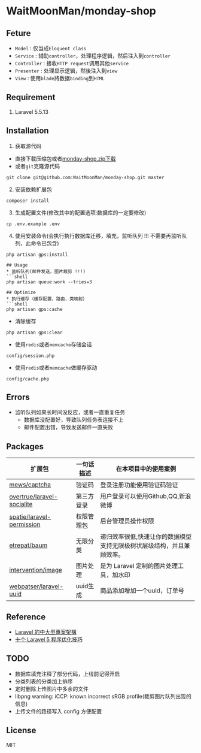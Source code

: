 # WaitMoonMan/monday-shop

## Feture
* `Model` : 仅当成`Eloquent class`
* `Service` : 辅助`controller`，处理程序逻辑，然后注入到`controller`
* `Controller` : 接收`HTTP request`调用其他`service`
* `Presenter` : 处理显示逻辑，然後注入到`view`
* `View` : 使用`blade`將数据`binding`到`HTML`
## Requirement
1. Laravel 5.5.13

## Installation
1. 获取源代码
* 直接下载压缩包或者[monday-shop.zip下载](https://github.com/WaitMoonMan/monday-shop/archive/master.zip)
* 或者`git`克隆源代码
```shell
git clone git@github.com:WaitMoonMan/monday-shop.git master
```
2. 安装依赖扩展包
```shell
composer install
```
3. 生成配置文件(修改其中的配置选项:数据库的一定要修改)
```shell
cp .env.example .env
```
4. 使用安装命令(会执行执行数据库迁移，填充，监听队列 !!! 不需要再监听队列，此命令已包含)
```shell
php artisan gps:install
```
```
## Usage
* 监听队列(邮件发送，图片裁剪 !!!)
```shell
php artisan queue:work --tries=3

## Optimize
* 执行缓存（缓存配置，路由，类映射）
```shell
php artisan gps:cache
```
* 清除缓存
```shell
php artisan gps:clear
```
* 使用`redis`或者`memcache`存储会话
```shell
config/session.php
```
* 使用`redis`或者`memcache`做缓存驱动
```shell
config/cache.php
```
## Errors
* 监听队列如果长时间没反应，或者一直重复任务
    * 数据库没配置好，导致队列任务表连接不上
    * 邮件配置出错，导致发送邮件一直失败
## Packages
| 扩展包 | 一句话描述 | 在本项目中的使用案例 |  
| --- | --- | --- |   
|[mews/captcha](https://github.com/mewebstudio/captcha)|验证码|登录注册功能使用验证码验证|
|[overtrue/laravel-socialite](https://github.com/overtrue/laravel-socialite)|第三方登录|用户登录可以使用Github,QQ,新浪微博|
|[spatie/laravel-permission](https://github.com/spatie/laravel-permission)|权限管理包|后台管理员操作权限|  
|[etrepat/baum](https://github.com/etrepat/baum)|无限分类|递归效率很低,快速让你的数据模型支持无限极树状层级结构，并且兼顾效率。|  
|[intervention/image](https://github.com/Intervention/image)|图片处理|是为 Laravel 定制的图片处理工具，加水印|  
|[webpatser/laravel-uuid](https://github.com/webpatser/laravel-uuid)|uuid生成|商品添加增加一个uuid，订单号|  
## Reference
* [Laravel 的中大型專案架構](http://oomusou.io/laravel/laravel-architecture/)
* [十个 Laravel 5 程序优化技巧](https://laravel-china.org/articles/2020/ten-laravel-5-program-optimization-techniques)
## TODO
* 数据库填充注释了部分代码，上线前记得开启
* 分类列表的分类加上排序
* 定时删除上传图片中多余的文件
* libpng warning: iCCP: known incorrect sRGB profile(裁剪图片队列出现的信息)
* 上传文件的路径写入 config 方便配置
## License
MIT
